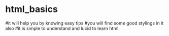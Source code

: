 # html_basics
#it will help you by knowing easy tips
#you will find some good stylings in it also 
#it is simple to understand and lucid to learn html
